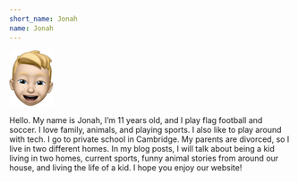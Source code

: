```yaml
---
short_name: Jonah
name: Jonah
---
```


![Avatar of Jonah](/images/jonah_avatar.png) 

Hello. My name is Jonah, I’m 11 years old, and I play flag football and soccer. I love family, animals, and playing sports. I also like to play around with tech. I go to private school in Cambridge. My parents are divorced, so I live in two different homes. In my blog posts, I will talk about being a kid living in two homes, current sports, funny animal stories from around our house, and living the life of a kid. I hope you enjoy our website!
